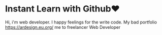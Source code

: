 # Instant Learn with Github♥️

Hi, i'm web developer. I happy feelings for the write code.
My bad portfolio https://ardesign.eu.org/ me to freelancer Web Developer
